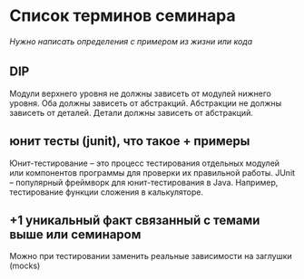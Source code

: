 # Список терминов семинара
###### Нужно написать определения с примером из жизни или кода
## DIP
  Модули верхнего уровня не должны зависеть от модулей нижнего уровня. Оба должны зависеть от абстракций.
  Абстракции не должны зависеть от деталей. Детали должны зависеть от абстракций.
## юнит тесты (junit), что такое + примеры
  Юнит-тестирование – это процесс тестирования отдельных модулей или компонентов программы для проверки их правильной работы. JUnit – популярный фреймворк для юнит-тестирования в Java.
  Например, тестирование функции сложения в калькуляторе.
 ## +1 уникальный факт связанный с темами выше или семинаром
  Можно при тестировании заменить реальные зависимости на заглушки (mocks)